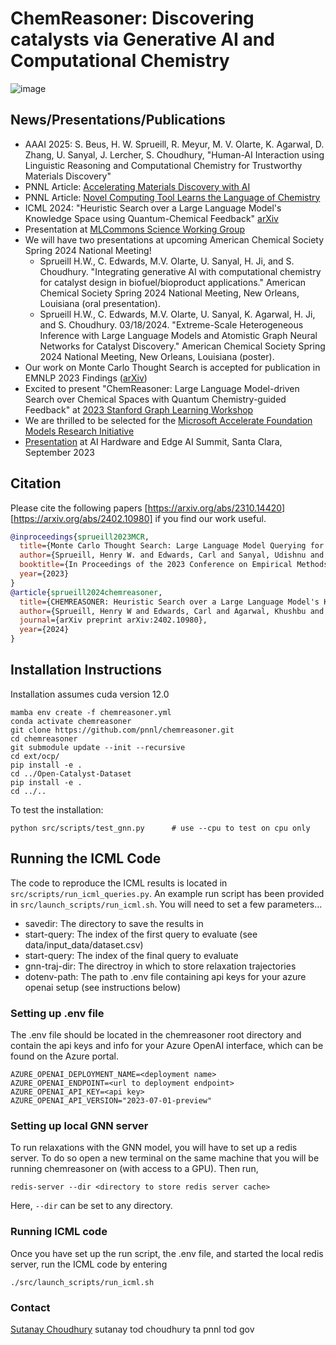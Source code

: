 # ChemReasoner: Discovering catalysts via Generative AI and Computational Chemistry
![image](https://github.com/pnnl/chemreasoner/assets/7649924/ccae35c9-876e-4865-8e46-0b229167d522)

## News/Presentations/Publications
* AAAI 2025: S. Beus, H. W. Sprueill, R. Meyur, M. V. Olarte, K. Agarwal, D. Zhang, U. Sanyal, J. Lercher, S. Choudhury, "Human-AI Interaction using Linguistic Reasoning and Computational Chemistry for Trustworthy Materials Discovery"
* PNNL Article: [Accelerating Materials Discovery with AI](https://www.pnnl.gov/publications/accelerating-materials-discovery-ai)
* PNNL Article: [Novel Computing Tool Learns the Language of Chemistry](https://www.pnnl.gov/publications/novel-computing-tool-learns-language-chemistry)
* ICML 2024: "Heuristic Search over a Large Language Model's Knowledge Space using Quantum-Chemical Feedback" [arXiv](https://arxiv.org/abs/2402.10980)
* Presentation at [MLCommons Science Working Group](https://sutanay.github.io/publications/ChemReasoner-SciMLCommons.pdf)
* We will have two presentations at upcoming American Chemical Society Spring 2024 National Meeting!
    * Sprueill H.W., C. Edwards, M.V. Olarte, U. Sanyal, H. Ji, and S. Choudhury. "Integrating generative AI with computational chemistry for catalyst design in biofuel/bioproduct applications." American Chemical Society Spring 2024 National Meeting, New Orleans, Louisiana (oral presentation).
    * Sprueill H.W., C. Edwards, M.V. Olarte, U. Sanyal, K. Agarwal, H. Ji, and S. Choudhury. 03/18/2024. "Extreme-Scale Heterogeneous Inference with Large Language Models and Atomistic Graph Neural Networks for Catalyst Discovery." American Chemical Society Spring 2024 National Meeting, New Orleans, Louisiana (poster). 
* Our work on Monte Carlo Thought Search is accepted for publication in EMNLP 2023 Findings ([arXiv](https://arxiv.org/abs/2310.14420))
* Excited to present "ChemReasoner: Large Language Model-driven Search over Chemical Spaces with Quantum Chemistry-guided Feedback" at [2023 Stanford Graph Learning Workshop](https://snap.stanford.edu/graphlearning-workshop-2023/)
* We are thrilled to be selected for the [Microsoft Accelerate Foundation Models Research Initiative](https://www.microsoft.com/en-us/research/collaboration/accelerating-foundation-models-research/)
* [Presentation](https://www.kisacoresearch.com/sites/default/files/presentations/aihwsummit-sutanay.pdf) at AI Hardware and Edge AI Summit, Santa Clara, September 2023

Citation
------

Please cite the following papers [https://arxiv.org/abs/2310.14420] [https://arxiv.org/abs/2402.10980] if you find our work useful.

```bibtex
@inproceedings{sprueill2023MCR,
  title={Monte Carlo Thought Search: Large Language Model Querying for Complex Scientific Reasoning in Catalyst Design},
  author={Sprueill, Henry W. and Edwards, Carl and Sanyal, Udishnu and Olarte, Mariefel and Ji, Heng and Choudhury, Sutanay}
  booktitle={In Proceedings of the 2023 Conference on Empirical Methods in Natural Language Processing (EMNLP2023) Findings},
  year={2023}
}
@article{sprueill2024chemreasoner,
  title={CHEMREASONER: Heuristic Search over a Large Language Model's Knowledge Space using Quantum-Chemical Feedback},
  author={Sprueill, Henry W and Edwards, Carl and Agarwal, Khushbu and Olarte, Mariefel V and Sanyal, Udishnu and Johnston, Conrad and Liu, Hongbin and Ji, Heng and Choudhury, Sutanay},
  journal={arXiv preprint arXiv:2402.10980},
  year={2024}
}
```

## Installation Instructions

Installation assumes cuda version 12.0

```
mamba env create -f chemreasoner.yml
conda activate chemreasoner
git clone https://github.com/pnnl/chemreasoner.git
cd chemreasoner
git submodule update --init --recursive
cd ext/ocp/
pip install -e .
cd ../Open-Catalyst-Dataset
pip install -e .
cd ../..
```

To test the installation:
```
python src/scripts/test_gnn.py      # use --cpu to test on cpu only
```

## Running the ICML Code

The code to reproduce the ICML results is located in ```src/scripts/run_icml_queries.py```. An example run script has been provided in ```src/launch_scripts/run_icml.sh```. You will need to set a few parameters...

* savedir: The directory to save the results in
* start-query: The index of the first query to evaluate (see data/input_data/dataset.csv)
* start-query: The index of the final query to evaluate
* gnn-traj-dir: The directroy in which to store relaxation trajectories
* dotenv-path: The path to .env file containing api keys for your azure openai setup (see instructions below)

### Setting up .env file

The .env file should be located in the chemreasoner root directory and contain the api keys and info for your Azure OpenAI interface, which can be found on the Azure portal.

```
AZURE_OPENAI_DEPLOYMENT_NAME=<deployment name>
AZURE_OPENAI_ENDPOINT=<url to deployment endpoint>
AZURE_OPENAI_API_KEY=<api key>
AZURE_OPENAI_API_VERSION="2023-07-01-preview"
```

### Setting up local GNN server

To run relaxations with the GNN model, you will have to set up a redis server. To do so open a new terminal on the same machine that you will be running chemreasoner on (with access to a GPU). Then run,

```
redis-server --dir <directory to store redis server cache>
```

Here, ```--dir``` can be set to any directory.

### Running ICML code

Once you have set up the run script, the .env file, and started the local redis server, run the ICML code by entering

```
./src/launch_scripts/run_icml.sh
```



### Contact

[Sutanay Choudhury](https://www.linkedin.com/in/sutanay/)
sutanay tod choudhury ta pnnl tod gov
